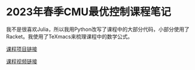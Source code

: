 # 2023年春季CMU最优控制课程笔记

我不是很喜欢Julia，所以我用Python改写了课程中的大部分代码，小部分使用了Racket。我使用了TeXmacs来梳理课程中的数学公式。

[课程项目链接](https://github.com/Optimal-Control-16-745/lecture-notebooks/)

[课程视频链接](https://www.youtube.com/playlist?list=PLZnJoM76RM6Jv4f7E7RnzW4rijTUTPI4u)
